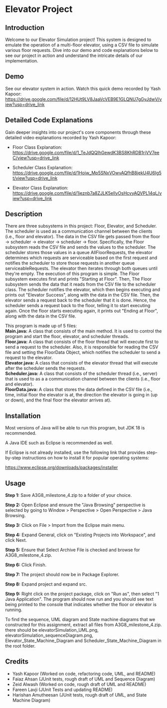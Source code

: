 # Elevator Project

## Introduction
Welcome to our Elevator Simulation project! This system is designed to emulate the operation of a multi-floor
elevator, using a CSV file to simulate various floor requests. Dive into our demo and code explanations
below to see our project in action and understand the intricate details of our implementation.

## Demo
See our elevator system in action. Watch this quick demo recorded by Yash Kapoor:
https://drive.google.com/file/d/12HUt9LV8JaaVcVEB9E1GLQNU7gGyJdwV/view?usp=drive_link

## Detailed Code Explanations
Gain deeper insights into our project's core components through these detailed video
explanations recorded by Yash Kapoor:

- Floor Class Explanation:
https://drive.google.com/file/d/1_TeJdQQIhGewdK3BS8KhRDB1rjVV7eeC/view?usp=drive_link

- Scheduler Class Explanation:
https://drive.google.com/file/d/1Hoiw_Mp5SNxVOwvAQfhB8jekU4U6Ig5t/view?usp=drive_link

- Elevator Class Explanation:
https://drive.google.com/file/d/1jeznb7a8ZJLK5elIyOsHcvyAQVPL14qL/view?usp=drive_link


## Description
There are three subsystems in this project: Floor, Elevator, and Scheduler.
The scheduler is used as a communication channel between the clients (i.e., floor and elevator).
The data in the CSV file gets passed from the floor -> scheduler -> elevator -> scheduler -> floor. 
Specifically, the Floor subsystem reads the CSV file and sends the values to the scheduler.
The scheduler stores those values in a queue AllFloorRequests, the elevator determines which requests are serviceable based on the first request and notifies the scheduler to store those requests in another queue serviceableRequests. The elevator then iterates through both queues until they're empty. The  execution of this program is simple. The Floor subsystem executes first and prints "Starting at Floor". Then, The Floor subsystem sends the data that it reads from the CSV file to the scheduler class. The scheduler notifies the elevator, which then begins executing and prints out "Elevator Success", along with the data in the CSV file. Then, the elevator sends a request back to the scheduler that it is done. Hence, the scheduler sends a request back to the floor, telling it to start executing again. Once the floor starts executing again, it prints out "Ending at Floor", along with the data in the CSV file. 

This program is made up of 5 files:   
            **Main.java:** A class that consists of the main method. 
             It is used to control the program and start the floor, elevator, and scheduler threads.  
            **Floor.java:** A class that consists of the floor thread that will execute first to send a request to
                the scheduler. Also, it is responsible for reading the CSV file and setting the FloorData
                Object, which notifies the scheduler to send a request to the elevator.  
           **Elevator.java:** A class that consists of the elevator thread that will execute after the scheduler
                   sends the requests.  
           **Scheduler.java:** A class that consists of the scheduler thread (i.e., server) that is used to as a
                    a communication channel between the clients (i.e., floor and elevator).  
           **FloorData.java:** A class that stores the data defined in the CSV file (i.e., time, initial floor
                    the elevator is at, the direction the elevator is going in (up or down), and the final
              floor the elevator arrives at).


## Installation
Most versions of Java will be able to run this program, but JDK 18 is recommended. 

A Java IDE such as Eclipse is recommended as well. 

If Eclipse is not already installed, use the following link that provides step-by-step instructions
on how to install it for popular operating systems:

https://www.eclipse.org/downloads/packages/installer

## Usage
**Step 1:** Save A3G8_milestone_4.zip to a folder of your choice.

**Step 2:** Open Eclipse and ensure the "Java Browsing" perspective is selected
	  by going to Window > Perspective > Open Perspective > Java Browsing.

**Step 3:** Click on File > Import from the Eclipse main menu.

**Step 4:** Expand General, click on "Existing Projects into Workspace", and click Next.

**Step 5:** Ensure that Select Archive File is checked and browse for A3G8_milestone_4.zip.

**Step 6:** Click Finish. 

**Step 7:** The project should now be in Package Explorer.

**Step 8:** Expand project and expand src.

**Step 9:** Right click on the project package, click on "Run as", then select 
	  "1 Java Application". The program should now run and you should
	  see text being printed to the console that indicates whether the floor 
	  or elevator is running. 

To find the sequence, UML diagram and State machine diagrams that we constructed for this assignment,
extract all files from A3G8_milestone_4.zip. there should be elevatorSimulation_UML.png, elevatorSimulation_sequenceDiagram.png, Elevator_State_Machine_Diagram and Scheduler_State_Machine_Diagram in the root folder. 

## Credits
- Yash Kapoor 		(Worked on code, refactoring code, UML, and README)
- Faiaz Ahsan 		(JUnit tests, rough draft of UML and Sequence Diagram)
- Zeid Alwash 		(Worked on code, rough draft of UML and README)
- Fareen Lavji	  	(JUnit Tests and updating README) 
- Harishan Amutheesan	(JUnit tests, rough draft of UML, and State Machine Diagram)
